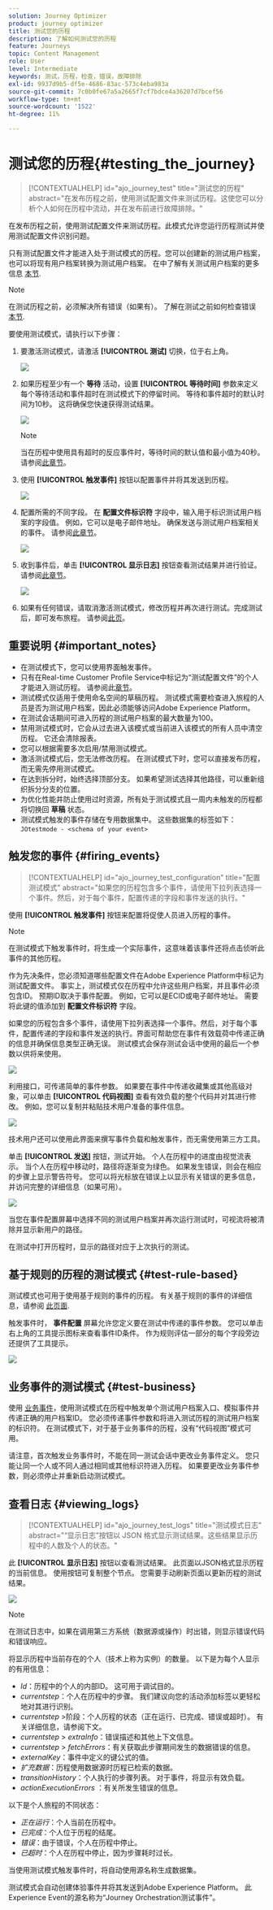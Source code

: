 ```yaml
---
solution: Journey Optimizer
product: journey optimizer
title: 测试您的历程
description: 了解如何测试您的历程
feature: Journeys
topic: Content Management
role: User
level: Intermediate
keywords: 测试，历程，检查，错误，故障排除
exl-id: 9937d9b5-df5e-4686-83ac-573c4eba983a
source-git-commit: 7c0b0fe67a5a2665f7cf7bdce4a36207d7bcef56
workflow-type: tm+mt
source-wordcount: '1522'
ht-degree: 11%

---
```


# 测试您的历程{#testing_the_journey}

>[!CONTEXTUALHELP]
>id="ajo_journey_test"
>title="测试您的历程"
>abstract="在发布历程之前，使用测试配置文件来测试历程。这使您可以分析个人如何在历程中流动，并在发布前进行故障排除。"

在发布历程之前，使用测试配置文件来测试历程。此模式允许您运行历程测试并使用测试配置文件识别问题。

只有测试配置文件才能进入处于测试模式的历程。您可以创建新的测试用户档案，也可以将现有用户档案转换为测试用户档案。 在中了解有关测试用户档案的更多信息 [本节](../audience/creating-test-profiles.md).

>[!NOTE]
>
>在测试历程之前，必须解决所有错误（如果有）。 了解在测试之前如何检查错误 [本节](../building-journeys/troubleshooting.md#checking-for-errors-before-testing).

要使用测试模式，请执行以下步骤：

1. 要激活测试模式，请激活 **[!UICONTROL 测试]** 切换，位于右上角。

   ![](assets/journeytest1.png)

1. 如果历程至少有一个 **等待** 活动，设置 **[!UICONTROL 等待时间]** 参数来定义每个等待活动和事件超时在测试模式下的停留时间。 等待和事件超时的默认时间为10秒。 这将确保您快速获得测试结果。

   ![](assets/journeytest_wait.png)

   >[!NOTE]
   >
   >当在历程中使用具有超时的反应事件时，等待时间的默认值和最小值为40秒。 请参阅[此章节](../building-journeys/reaction-events.md)。

1. 使用 **[!UICONTROL 触发事件]** 按钮以配置事件并将其发送到历程。

   ![](assets/journeyuctest1.png)

1. 配置所需的不同字段。 在 **配置文件标识符** 字段中，输入用于标识测试用户档案的字段值。 例如，它可以是电子邮件地址。 确保发送与测试用户档案相关的事件。 请参阅[此章节](#firing_events)。

   ![](assets/journeyuctest1-bis.png)

1. 收到事件后，单击 **[!UICONTROL 显示日志]** 按钮查看测试结果并进行验证。 请参阅[此章节](#viewing_logs)。

   ![](assets/journeyuctest2.png)

1. 如果有任何错误，请取消激活测试模式，修改历程并再次进行测试。完成测试后，即可发布旅程。 请参阅[此页](../building-journeys/publishing-the-journey.md)。

## 重要说明 {#important_notes}

* 在测试模式下，您可以使用界面触发事件。
* 只有在Real-time Customer Profile Service中标记为“测试配置文件”的个人才能进入测试历程。 请参阅此[章节](../audience/creating-test-profiles.md)。
* 测试模式仅适用于使用命名空间的草稿历程。 测试模式需要检查进入旅程的人员是否为测试用户档案，因此必须能够访问Adobe Experience Platform。
* 在测试会话期间可进入历程的测试用户档案的最大数量为100。
* 禁用测试模式时，它会从过去进入该模式或当前进入该模式的所有人员中清空历程。 它还会清除报表。
* 您可以根据需要多次启用/禁用测试模式。
* 激活测试模式后，您无法修改历程。 在测试模式下时，您可以直接发布历程，而无需先停用测试模式。
* 在达到拆分时，始终选择顶部分支。 如果希望测试选择其他路径，可以重新组织拆分分支的位置。
* 为优化性能并防止使用过时资源，所有处于测试模式且一周内未触发的历程都将切换回 **草稿** 状态。
* 测试模式触发的事件存储在专用数据集中。 这些数据集的标签如下： `JOtestmode - <schema of your event>`

## 触发您的事件 {#firing_events}

>[!CONTEXTUALHELP]
>id="ajo_journey_test_configuration"
>title="配置测试模式"
>abstract="如果您的历程包含多个事件，请使用下拉列表选择一个事件。然后，对于每个事件，配置传递的字段和事件发送的执行。"

使用 **[!UICONTROL 触发事件]** 按钮来配置将促使人员进入历程的事件。

>[!NOTE]
>
>在测试模式下触发事件时，将生成一个实际事件，这意味着该事件还将点击侦听此事件的其他历程。

作为先决条件，您必须知道哪些配置文件在Adobe Experience Platform中标记为测试配置文件。 事实上，测试模式仅在历程中允许这些用户档案，并且事件必须包含ID。 预期ID取决于事件配置。 例如，它可以是ECID或电子邮件地址。 需要将此键的值添加到 **配置文件标识符** 字段。

如果您的历程包含多个事件，请使用下拉列表选择一个事件。然后，对于每个事件，配置传递的字段和事件发送的执行。界面可帮助您在事件有效载荷中传递正确的信息并确保信息类型正确无误。 测试模式会保存测试会话中使用的最后一个参数以供将来使用。

![](assets/journeytest4.png)

利用接口，可传递简单的事件参数。 如果要在事件中传递收藏集或其他高级对象，可以单击 **[!UICONTROL 代码视图]** 查看有效负载的整个代码并对其进行修改。 例如，您可以复制并粘贴技术用户准备的事件信息。

![](assets/journeytest5.png)

技术用户还可以使用此界面来撰写事件负载和触发事件，而无需使用第三方工具。

单击 **[!UICONTROL 发送]** 按钮，测试开始。 个人在历程中的进度由视觉流表示。 当个人在历程中移动时，路径将逐渐变为绿色。 如果发生错误，则会在相应的步骤上显示警告符号。 您可以将光标放在错误上以显示有关错误的更多信息，并访问完整的详细信息（如果可用）。

![](assets/journeytest6.png)

当您在事件配置屏幕中选择不同的测试用户档案并再次运行测试时，可视流将被清除并显示新用户的路径。

在测试中打开历程时，显示的路径对应于上次执行的测试。

## 基于规则的历程的测试模式 {#test-rule-based}

测试模式也可用于使用基于规则的事件的历程。 有关基于规则的事件的详细信息，请参阅 [此页面](../event/about-events.md).

触发事件时， **事件配置** 屏幕允许您定义要在测试中传递的事件参数。 您可以单击右上角的工具提示图标来查看事件ID条件。 作为规则评估一部分的每个字段旁边还提供了工具提示。

![](assets/jo-event8.png)

## 业务事件的测试模式 {#test-business}

使用 [业务事件](../event/about-events.md)，使用测试模式在历程中触发单个测试用户档案入口、模拟事件并传递正确的用户档案ID。 您必须传递事件参数和将进入测试历程的测试用户档案的标识符。 在测试模式下，对于基于业务事件的历程，没有“代码视图”模式可用。

请注意，首次触发业务事件时，不能在同一测试会话中更改业务事件定义。 您只能让同一个人或不同人通过相同或其他标识符进入历程。 如果要更改业务事件参数，则必须停止并重新启动测试模式。

## 查看日志 {#viewing_logs}

>[!CONTEXTUALHELP]
>id="ajo_journey_test_logs"
>title="测试模式日志"
>abstract="“显示日志”按钮以 JSON 格式显示测试结果。这些结果显示历程中的人数及个人的状态。"

此 **[!UICONTROL 显示日志]** 按钮以查看测试结果。 此页面以JSON格式显示历程的当前信息。 使用按钮可复制整个节点。 您需要手动刷新页面以更新历程的测试结果。

![](assets/journeytest3.png)


>[!NOTE]
>
>在测试日志中，如果在调用第三方系统（数据源或操作）时出错，则显示错误代码和错误响应。

将显示历程中当前存在的个人（技术上称为实例）的数量。 以下是为每个人显示的有用信息：

* _Id_：历程中的个人的内部ID。 这可用于调试目的。
* _currentstep_：个人在历程中的步骤。 我们建议向您的活动添加标签以更轻松地对其进行识别。
* _currentstep_ >阶段：个人历程的状态（正在运行、已完成、错误或超时）。 有关详细信息，请参阅下文。
* _currentstep_ > _extraInfo_：错误描述和其他上下文信息。
* _currentstep_ > _fetchErrors_：有关获取此步骤期间发生的数据错误的信息。
* _externalKey_：事件中定义的键公式的值。
* _扩充数据_：历程使用数据源时历程已检索的数据。
* _transitionHistory_：个人执行的步骤列表。 对于事件，将显示有效负载。
* _actionExecutionErrors_ ：有关所发生错误的信息。

以下是个人旅程的不同状态：

* _正在运行_：个人当前在历程中。
* _已完成_：个人位于历程的结尾。
* _错误_：由于错误，个人在历程中停止。
* _已超时_：个人在历程中停止，因为步骤耗时过长。

当使用测试模式触发事件时，将自动使用源名称生成数据集。

测试模式会自动创建体验事件并将其发送到Adobe Experience Platform。 此Experience Event的源名称为“Journey Orchestration测试事件”。

